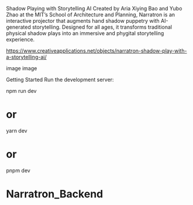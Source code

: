 Shadow Playing with Storytelling AI
Created by Aria Xiying Bao and Yubo Zhao at the MIT’s School of Architecture and Planning, Narratron is an interactive projector that augments hand shadow puppetry with AI-generated storytelling. Designed for all ages, it transforms traditional physical shadow plays into an immersive and phygital storytelling experience.

https://www.creativeapplications.net/objects/narratron-shadow-play-with-a-storytelling-ai/

image image

Getting Started
Run the development server:

npm run dev
# or
yarn dev
# or
pnpm dev
# Narratron_Backend
